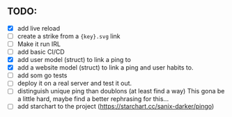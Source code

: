 ## TODO:

- [x] add live reload
- [ ] create a strike from a `{key}.svg` link
- [ ] Make it run IRL
- [ ] add basic CI/CD
- [x] add user model (struct) to link a ping to
- [x] add a website model (struct) to link a ping and user habits to.
- [ ] add som go tests
- [ ] deploy it on a real server and test it out.
- [ ] distinguish unique ping than doublons (at least find a way)
    This gona be a little hard, maybe find a better rephrasing for this...
- [ ] add starchart to the project (https://starchart.cc/sanix-darker/pingo)
